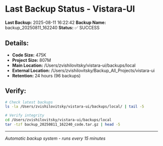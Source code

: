 # Last Backup Status - Vistara-UI

**Last Backup:** 2025-08-11 16:22:42
**Backup Name:** backup_20250811_162240
**Status:** ✅ SUCCESS

## Details:
- **Code Size:** 475K
- **Project Size:** 807M
- **Main Location:** /Users/zvishilovitsky/vistara-ui/backups/local
- **External Location:** /Users/zvishilovitsky/Backup_All_Projects/vistara-ui
- **Retention:** 24 hours (96 backups)

## Verify:
```bash
# Check latest backups
ls -la /Users/zvishilovitsky/vistara-ui/backups/local/ | tail -5

# Verify integrity
cd /Users/zvishilovitsky/vistara-ui/backups/local
tar -tzf backup_20250811_162240_code.tar.gz | head -5
```

---
*Automatic backup system - runs every 15 minutes*
